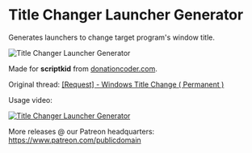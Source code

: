 # Title Changer Launcher Generator
Generates launchers to change target program's window title.

![Title Changer Launcher Generator](https://i.imgsafe.org/1e/1ed37b52de.png)

Made for **scriptkid** from [donationcoder.com](https://www.donationcoder.com).

Original thread: [[Request] - Windows Title Change ( Permanent )](https://www.donationcoder.com/forum/index.php?topic=48711.0)

Usage video:

[![Title Changer Launcher Generator](http://img.youtube.com/vi/TAJGg5EBpZU/0.jpg)](http://www.youtube.com/watch?v=TAJGg5EBpZU "Title Changer Launcher Generator")

More releases @ our Patreon headquarters:
https://www.patreon.com/publicdomain
